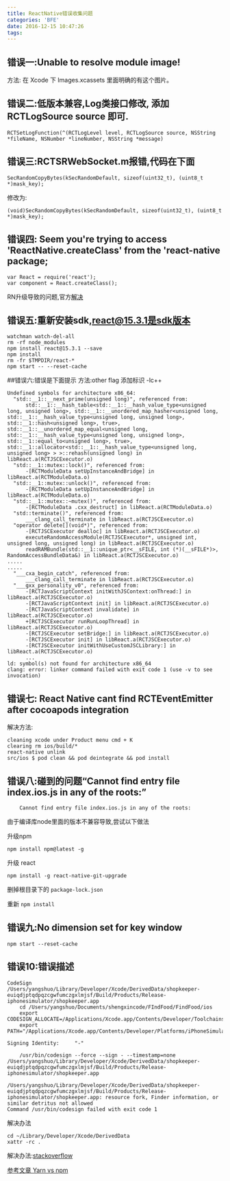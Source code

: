 ```yaml
---
title: ReactNative错误收集问题
categories: 'BFE'
date: 2016-12-15 10:47:26
tags:
---
```


## 错误一:Unable to resolve module image!
方法:	在 Xcode 下 Images.xcassets 里面明确的有这个图片。

## 错误二:低版本兼容,Log类接口修改, 添加 RCTLogSource source 即可.
	
	RCTSetLogFunction(^(RCTLogLevel level, RCTLogSource source, NSString *fileName, NSNumber *lineNumber, NSString *message)

## 错误三:RCTSRWebSocket.m报错,代码在下面

	SecRandomCopyBytes(kSecRandomDefault, sizeof(uint32_t), (uint8_t *)mask_key);
修改为:
	
	(void)SecRandomCopyBytes(kSecRandomDefault, sizeof(uint32_t), (uint8_t *)mask_key);	

## 错误四: Seem you're trying to access 'ReactNative.createClass' from the 'react-native package;

	var React = require('react');
	var component = React.createClass();

RN升级导致的问题,官方[解决](http://bbs.reactnative.cn/topic/1857/seems-you-re-trying-to-access-reactnative-createclass/7)
## 错误五:重新安装sdk,react@15.3.1是sdk版本

```	
watchman watch-del-all
rm -rf node_modules
npm install react@15.3.1 --save
npm install
rm -fr $TMPDIR/react-*
npm start -- --reset-cache	
```		
##错误六:错误是下面提示
方法:other flag 添加标识 -lc++ 

```
Undefined symbols for architecture x86_64:
  "std::__1::__next_prime(unsigned long)", referenced from:
      std::__1::__hash_table<std::__1::__hash_value_type<unsigned long, unsigned long>, std::__1::__unordered_map_hasher<unsigned long, std::__1::__hash_value_type<unsigned long, unsigned long>, std::__1::hash<unsigned long>, true>, std::__1::__unordered_map_equal<unsigned long, std::__1::__hash_value_type<unsigned long, unsigned long>, std::__1::equal_to<unsigned long>, true>, std::__1::allocator<std::__1::__hash_value_type<unsigned long, unsigned long> > >::rehash(unsigned long) in libReact.a(RCTJSCExecutor.o)
  "std::__1::mutex::lock()", referenced from:
      -[RCTModuleData setUpInstanceAndBridge] in libReact.a(RCTModuleData.o)
  "std::__1::mutex::unlock()", referenced from:
      -[RCTModuleData setUpInstanceAndBridge] in libReact.a(RCTModuleData.o)
  "std::__1::mutex::~mutex()", referenced from:
      -[RCTModuleData .cxx_destruct] in libReact.a(RCTModuleData.o)
  "std::terminate()", referenced from:
      ___clang_call_terminate in libReact.a(RCTJSCExecutor.o)
  "operator delete[](void*)", referenced from:
      -[RCTJSCExecutor dealloc] in libReact.a(RCTJSCExecutor.o)
      executeRandomAccessModule(RCTJSCExecutor*, unsigned int, unsigned long, unsigned long) in libReact.a(RCTJSCExecutor.o)
      readRAMBundle(std::__1::unique_ptr<__sFILE, int (*)(__sFILE*)>, RandomAccessBundleData&) in libReact.a(RCTJSCExecutor.o)
.....
.....
  "___cxa_begin_catch", referenced from:
      ___clang_call_terminate in libReact.a(RCTJSCExecutor.o)
  "___gxx_personality_v0", referenced from:
      -[RCTJavaScriptContext initWithJSContext:onThread:] in libReact.a(RCTJSCExecutor.o)
      -[RCTJavaScriptContext init] in libReact.a(RCTJSCExecutor.o)
      -[RCTJavaScriptContext invalidate] in libReact.a(RCTJSCExecutor.o)
      +[RCTJSCExecutor runRunLoopThread] in libReact.a(RCTJSCExecutor.o)
      -[RCTJSCExecutor setBridge:] in libReact.a(RCTJSCExecutor.o)
      -[RCTJSCExecutor init] in libReact.a(RCTJSCExecutor.o)
      -[RCTJSCExecutor initWithUseCustomJSCLibrary:] in libReact.a(RCTJSCExecutor.o)
      ...
ld: symbol(s) not found for architecture x86_64
clang: error: linker command failed with exit code 1 (use -v to see invocation)
```
## 错误七: React Native cant find RCTEventEmitter after cocoapods integration
解决方法:

```
cleaning xcode under Product menu cmd + K
clearing rm ios/build/*
react-native unlink
src/ios $ pod clean && pod deintegrate && pod install
```
## 错误八:碰到的问题“Cannot find entry file index.ios.js in any of the roots:”

```
	Cannot find entry file index.ios.js in any of the roots:
```
由于编译库node里面的版本不兼容导致,尝试以下做法

升级npm

```
npm install npm@latest -g
```

升级 react 

```
npm install -g react-native-git-upgrade
```

删掉根目录下的 `package-lock.json` 

重新 `npm install`

## 错误九:No dimension set for key window
```
npm start --reset-cache
```

## 错误10:错误描述

```
CodeSign /Users/yangshuo/Library/Developer/Xcode/DerivedData/shopkeeper-euiqdjptqdpqzcgwfumczgxlmjsf/Build/Products/Release-iphonesimulator/shopkeeper.app
    cd /Users/yangshuo/Documents/shengxincode/FIndFood/FindFood/ios
    export CODESIGN_ALLOCATE=/Applications/Xcode.app/Contents/Developer/Toolchains/XcodeDefault.xctoolchain/usr/bin/codesign_allocate
    export PATH="/Applications/Xcode.app/Contents/Developer/Platforms/iPhoneSimulator.platform/Developer/usr/bin:/Applications/Xcode.app/Contents/Developer/usr/bin:/usr/local/bin:/usr/bin:/bin:/usr/sbin:/sbin"
    
Signing Identity:     "-"

    /usr/bin/codesign --force --sign - --timestamp=none /Users/yangshuo/Library/Developer/Xcode/DerivedData/shopkeeper-euiqdjptqdpqzcgwfumczgxlmjsf/Build/Products/Release-iphonesimulator/shopkeeper.app

/Users/yangshuo/Library/Developer/Xcode/DerivedData/shopkeeper-euiqdjptqdpqzcgwfumczgxlmjsf/Build/Products/Release-iphonesimulator/shopkeeper.app: resource fork, Finder information, or similar detritus not allowed
Command /usr/bin/codesign failed with exit code 1

```
解决办法

```
cd ~/Library/Developer/Xcode/DerivedData
xattr -rc .
```
解决办法:[stackoverflow](https://stackoverflow.com/questions/39449665/xcode-8-cant-archive-command-usr-bin-codesign-failed-with-exit-code-1)

[参考文章 Yarn vs npm](http://qianduan.guru/2016/11/09/yarn-vs-npm/)